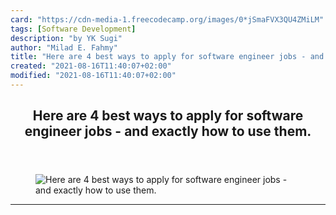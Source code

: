 ```yaml
---
card: "https://cdn-media-1.freecodecamp.org/images/0*jSmaFVX3QU4ZMiLM"
tags: [Software Development]
description: "by YK Sugi"
author: "Milad E. Fahmy"
title: "Here are 4 best ways to apply for software engineer jobs - and exactly how to use them."
created: "2021-08-16T11:40:07+02:00"
modified: "2021-08-16T11:40:07+02:00"
---
```

<div class="site-wrapper">
<main id="site-main" class="site-main outer">
<div class="inner">
<article class="post-full post tag-software-development tag-linkedin tag-jobs tag-careers tag-technology ">
<header class="post-full-header">
<h1 class="post-full-title">Here are 4 best ways to apply for software engineer jobs - and exactly how to use them.</h1>
</header>
<figure class="post-full-image">
<picture>
<source media="(max-width: 700px)" sizes="1px" srcset="data:image/gif;base64,R0lGODlhAQABAIAAAAAAAP///yH5BAEAAAAALAAAAAABAAEAAAIBRAA7 1w">
<source media="(min-width: 701px)" sizes="(max-width: 800px) 400px,
(max-width: 1170px) 700px,
1400px" srcset="https://cdn-media-1.freecodecamp.org/images/0*jSmaFVX3QU4ZMiLM 300w,
https://cdn-media-1.freecodecamp.org/images/0*jSmaFVX3QU4ZMiLM 600w,
https://cdn-media-1.freecodecamp.org/images/0*jSmaFVX3QU4ZMiLM 1000w,
https://cdn-media-1.freecodecamp.org/images/0*jSmaFVX3QU4ZMiLM 2000w">
<img onerror="this.style.display='none'" src="https://cdn-media-1.freecodecamp.org/images/0*jSmaFVX3QU4ZMiLM" alt="Here are 4 best ways to apply for software engineer jobs - and exactly how to use them.">
</picture>
</figure>
<section class="post-full-content">
<div class="post-content medium-migrated-article">
</div>
<hr>
</section>
</article>
</div>
</main>
</div>
<!-- Google Tag Manager (noscript) -->
<!-- End Google Tag Manager (noscript) -->
